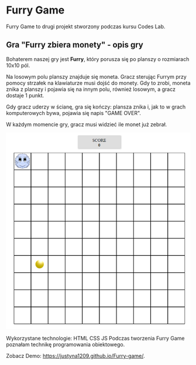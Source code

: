 # Furry Game

Furry Game to drugi projekt stworzony podczas kursu Codes Lab. 
## Gra "Furry zbiera monety" - opis gry

Bohaterem naszej gry jest **Furry**, który porusza się po planszy o rozmiarach 10x10 pól.

Na losowym polu planszy znajduje się moneta. Gracz sterując Furrym przy pomocy strzałek na klawiaturze musi dojść do monety. Gdy to zrobi, moneta znika z planszy i pojawia się na innym polu, również losowym, a gracz dostaje 1 punkt.

Gdy gracz uderzy w ścianę, gra się kończy: plansza znika i, jak to w grach komputerowych bywa, pojawia się napis "GAME OVER".

W każdym momencie gry, gracz musi widzieć ile monet już zebrał.


![Init furry](screens/init_furry.png)

Wykorzystane technologie:
HTML
CSS
JS
Podczas tworzenia Furry Game poznałam technikę programowania obiektowego.

Zobacz Demo: https://justyna1209.github.io/Furry-game/. 


